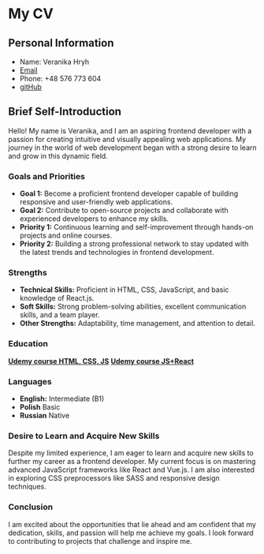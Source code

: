 # My CV

## Personal Information
- Name: Veranika Hryh
- [Email](veronikaudot@gmail.com)
- Phone: +48 576 773 604
- [gitHub](https://github.com/WeronikaGRIG)

## Brief Self-Introduction
Hello! My name is Veranika, and I am an aspiring frontend developer with a passion for creating intuitive and visually appealing web applications. My journey in the world of web development began with a strong desire to learn and grow in this dynamic field.

### Goals and Priorities
- **Goal 1:** Become a proficient frontend developer capable of building responsive and user-friendly web applications.
- **Goal 2:** Contribute to open-source projects and collaborate with experienced developers to enhance my skills.
- **Priority 1:** Continuous learning and self-improvement through hands-on projects and online courses.
- **Priority 2:** Building a strong professional network to stay updated with the latest trends and technologies in frontend development.

### Strengths
- **Technical Skills:** Proficient in HTML, CSS, JavaScript, and basic knowledge of React.js.
- **Soft Skills:** Strong problem-solving abilities, excellent communication skills, and a team player.
- **Other Strengths:** Adaptability, time management, and attention to detail.

### Education
**[Udemy course HTML, CSS, JS](https://www.udemy.com/course/webdeveloper/?couponCode=KEEPLEARNING)**
**[Udemy course JS+React](https://www.udemy.com/course/javascript_full/?couponCode=KEEPLEARNING)**

### Languages
- **English:** Intermediate (B1)
- **Polish** Basic
- **Russian** Native

### Desire to Learn and Acquire New Skills
Despite my limited experience, I am eager to learn and acquire new skills to further my career as a frontend developer. My current focus is on mastering advanced JavaScript frameworks like React and Vue.js. I am also interested in exploring CSS preprocessors like SASS and responsive design techniques.

### Conclusion
I am excited about the opportunities that lie ahead and am confident that my dedication, skills, and passion will help me achieve my goals. I look forward to contributing to projects that challenge and inspire me.